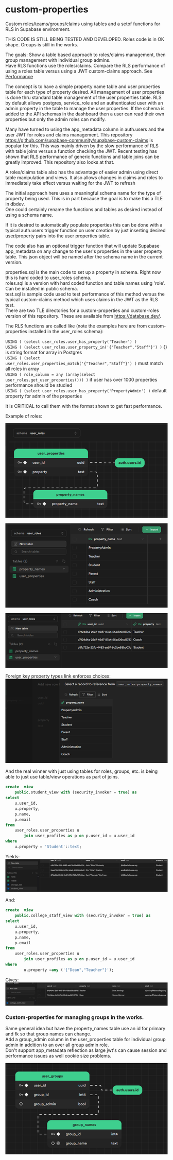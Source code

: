 # custom-properties
Custom roles/teams/groups/claims using tables and a setof functions for RLS in Supabase environment.

THIS CODE IS STILL BEING TESTED AND DEVELOPED.  Roles code is in OK shape.  Groups is still in the works.

The goals:
Show a table based approach to roles/claims management, then group management with individual group admins.  
Have RLS functions use the roles/claims. 
Compare the RLS performance of using a roles table versus using a JWT custom-claims approach.  See [Performance](https://github.com/GaryAustin1/custom-properties/blob/main/Performance.md)

The concept is to have a simple property name table and user properties table for each type of property desired.
All management of user properties is done thru standard table management of the user properties table.
RLS by default allows postgres, service_role and an authenticated user with an admin property in the table to manage the user properties.
If the schema is added to the API schemas in the dashboard then a user can read their own properties but only the admin roles can modify.  

Many have turned to using the app_metadata column in auth.users and the user JWT for roles and claims management.
This repository https://github.com/supabase-community/supabase-custom-claims is popular for this.
This was mainly driven by the slow performance of RLS with table joins versus a function checking the JWT.
Recent testing has shown that RLS performance of generic functions and table joins can be greatly improved.
This repository also looks at that.  

A roles/claims table also has the advantage of easier admin using direct table manipulation and views.
It also allows changes in claims and roles to immediately take effect versus waiting for the JWT to refresh  

The initial approach here uses a meaningful schema name for the type of property being used.
This is in part because the goal is to make this a TLE in dbdev.  
One could certainly rename the functions and tables as desired instead of using a schema name.  

If it is desired to automatically populate properties this can be done with a typical auth.users
trigger function on user creation by just inserting desired user/property pairs into the user properties table.  

The code also has an optional trigger function that will update Supabase app_metadata on any change to the user's properties in the user property table.
This json object will be named after the schema name in the current version.  

properties.sql is the main code to set up a property in schema.  Right now this is hard coded to user_roles schema.  
roles.sql is a version with hard coded function and table names using 'role'.  Can be installed in public schema.  
test.sql is sample code used to test performance of this method versus the typical custom-claims method which uses claims in the JWT as the RLS test.    
There are two TLE directories for a custom-properties and custom-roles version of this repository.  These are available from https://database.dev/.

The RLS functions are called like (note the examples here are from custom-properties installed in the user_roles schema):

`USING ( (select user_roles.user_has_property('Teacher') )`  
`USING ( (select user_roles.user_property_in('{"Teacher","Staff"}') )` {} is string format for array in Postgres  
`USING ( (select user_roles.user_properties_match('{"Teacher","Staff"}') )` must match all roles in array  
`USING ( role_column = any (array(select user_roles.get_user_properties())) )` if user has over 1000 properties performance should be studied  
`USING ( (select user_roles.user_has_property('PropertyAdmin') )` default property for admin of the properties  

It is CRITICAL to call them with the format shown to get fast performance.

Example of roles:

![img1.png](images%2Fimg1.png)
  
![img_1.png](images/img_1.png)

![img_2.png](images/img_2.png)

Foreign key property types link enforces choices:
![img_3.png](images/img_3.png)

And the real winner with just using tables for roles, groups, etc. is being able to just use table/view operations as part of joins.
```sql
create  view
    public.student_view with (security_invoker = true) as
select
    u.user_id,
    u.property,
    p.name,
    p.email
from
    user_roles.user_properties u
        join user_profiles as p on p.user_id = u.user_id
where
    u.property = 'Student'::text;
```
Yields:
![students.png](images%2Fstudents.png)

And:
```sql
create  view
    public.college_staff_view with (security_invoker = true) as
select
    u.user_id,
    u.property,
    p.name,
    p.email
from
    user_roles.user_properties u
        join user_profiles as p on p.user_id = u.user_id
where
        u.property =any ('{"Dean","Teacher"}');
```
Gives:
![staff.png](images%2Fstaff.png)


### Custom-properties for managing groups in the works.    
Same general idea but have the property_names table use an id for primary and fk so that group names can change.   
Add a group_admin column in the user_properties table for individual group admin in addition to an over all group admin role.  
Don't support app_metadata reflection as large jwt's can cause session and performance issues as well cookie size problems.
 
![imgg1.png](images/imgg1.png)

